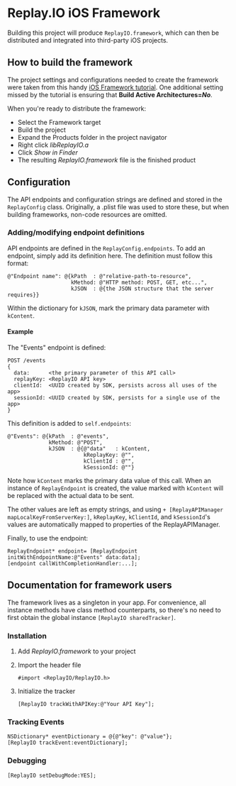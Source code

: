 # Replay.IO iOS Framework

Building this project will produce `ReplayIO.framework`, which can then be distributed and integrated into third-party iOS projects.

## How to build the framework

The project settings and configurations needed to create the framework were taken from this handy [iOS Framework tutorial](https://github.com/jverkoey/iOS-Framework). One additional setting missed by the tutorial is ensuring that **Build Active Architectures=*No***.

When you're ready to distribute the framework:

* Select the Framework target
* Build the project
* Expand the Products folder in the project navigator
* Right click *libReplayIO.a* 
* Click *Show in Finder*
* The resulting *ReplayIO.framework* file is the finished product

## Configuration

The API endpoints and configuration strings are defined and stored in the `ReplayConfig` class. Originally, a .plist file was used to store these, but when building frameworks, non-code resources are omitted.

### Adding/modifying endpoint definitions

API endpoints are defined in the `ReplayConfig.endpoints`. To add an endpoint, simply add its definition here. The definition must follow this format:

```
@"Endpoint name": @{kPath  : @"relative-path-to-resource",
                    kMethod: @"HTTP method: POST, GET, etc...",
                    kJSON  : @{the JSON structure that the server requires}}
```

Within the dictionary for `kJSON`, mark the primary data parameter with `kContent`.

#### Example

The "Events" endpoint is defined:

```
POST /events
{
  data:      <the primary parameter of this API call>
  replayKey: <ReplayIO API key>
  clientId:  <UUID created by SDK, persists across all uses of the app>
  sessionId: <UUID created by SDK, persists for a single use of the app>
}
```

This definition is added to `self.endpoints`:

```obj-c
@"Events": @{kPath  : @"events",
             kMethod: @"POST",
             kJSON  : @{@"data"   : kContent,
                        kReplayKey: @"",
                        kClientId : @"",
                        kSessionId: @""}
```

Note how `kContent` marks the primary data value of this call. When an instance of `ReplayEndpoint` is created, the value marked with `kContent` will be replaced with the actual data to be sent.

The other values are left as empty strings, and using `+ [ReplayAPIManager mapLocalKeyFromServerKey:]`, `kReplayKey`, `kClientId`, and `kSessionId`'s values are automatically mapped to properties of the ReplayAPIManager.

Finally, to use the endpoint:

```obj-c
ReplayEndpoint* endpoint= [ReplayEndpoint initWithEndpointName:@"Events" data:data];
[endpoint callWithCompletionHandler:...];
```

## Documentation for framework users

The framework lives as a singleton in your app. For convenience, all instance methods have class method counterparts, so there's no need to first obtain the global instance `[ReplayIO sharedTracker]`.

### Installation

1. Add *ReplayIO.framework* to your project
2. Import the header file
 
	```#import <ReplayIO/ReplayIO.h>```

3. Initialize the tracker

	```[ReplayIO trackWithAPIKey:@"Your API Key"];```
	
### Tracking Events

```obj-c
NSDictionary* eventDictionary = @{@"key": @"value"};
[ReplayIO trackEvent:eventDictionary];
```

### Debugging

```obj-c
[ReplayIO setDebugMode:YES];
```